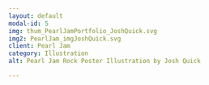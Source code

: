 ```yaml
---
layout: default
modal-id: 5
img: thum_PearlJamPortfolio_JoshQuick.svg
img2: PearlJam_imgJoshQuick.svg
client: Pearl Jam
category: Illustration
alt: Pearl Jam Rock Poster Illustration by Josh Quick

---
```

